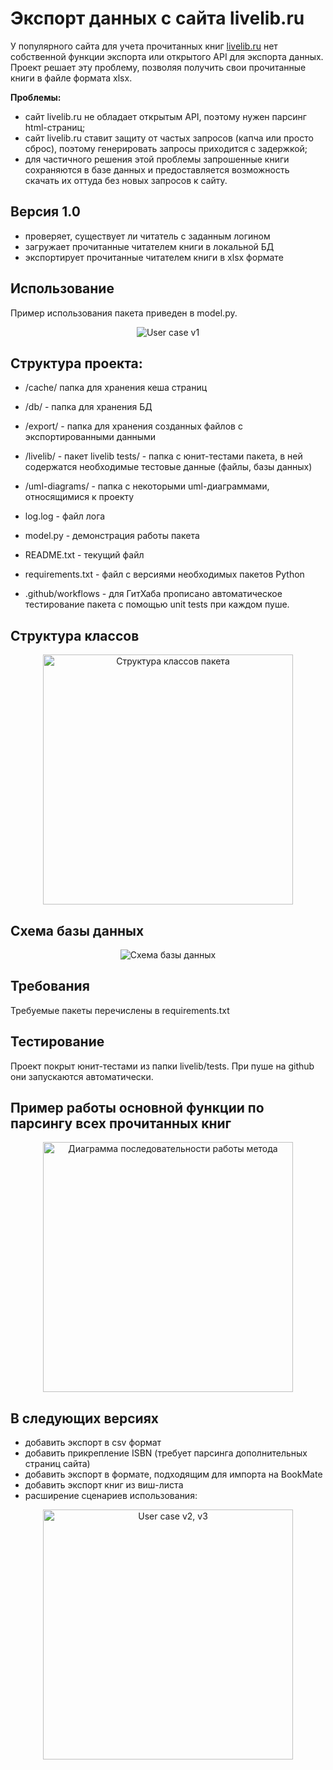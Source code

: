 # Экспорт данных с сайта livelib.ru
<p>У популярного сайта для учета прочитанных книг <a href='https://www.livelib.ru'>livelib.ru</a> нет собственной функции экспорта
или открытого API для экспорта данных. Проект решает эту проблему, позволяя получить свои прочитанные книги в файле формата xlsx.</p>
<b>Проблемы:</b>
<ul><li>сайт livelib.ru не обладает открытым API, поэтому нужен парсинг html-страниц;</li>
<li>сайт livelib.ru ставит защиту от частых запросов (капча или просто сброс), поэтому генерировать запросы приходится с задержкой;</li>
<li>для частичного решения этой проблемы запрошенные книги сохраняются в базе данных и предоставляется возможность скачать их оттуда без новых запросов к сайту.</li>
</ul>


## Версия 1.0
 - проверяет, существует ли читатель с заданным логином
 - загружает прочитанные читателем книги в локальной БД
 - экспортирует прочитанные читателем книги в xlsx формате

## Использование
<p>Пример использования пакета приведен в model.py.</p>
<p align='center'><img src='http://feana.ru/wp-content/uploads/2023/05/user_case_v1.png' alt='User case v1'/></p>

## Структура проекта:
- /cache/ папка для хранения кеша страниц
- /db/ - папка для хранения БД
- /export/ - папка для хранения созданных файлов с экспортированными данными
- /livelib/ - пакет livelib
        tests/ - папка с юнит-тестами пакета, в ней содержатся необходимые тестовые данные (файлы, базы данных)
- /uml-diagrams/ - папка с некоторыми uml-диаграммами, относящимися к проекту
- log.log - файл лога
- model.py - демонстрация работы пакета
- README.txt - текущий файл
- requirements.txt - файл с версиями необходимых пакетов Python

- .github/workflows - для ГитХаба прописано автоматическое тестирование пакета с помощью unit tests при каждом пуше.

## Структура классов
<p align='center'><img src='http://feana.ru/wp-content/uploads/2023/05/Classes.png' alt='Структура классов пакета' height='400px'/></p>

## Схема базы данных
<p align='center'><img src='http://feana.ru/wp-content/uploads/2023/05/Database.png' alt='Схема базы данных'/></p>

## Требования
Требуемые пакеты перечислены в requirements.txt

## Тестирование
Проект покрыт юнит-тестами из папки livelib/tests. При пуше на github они запускаются автоматически.

## Пример работы основной функции по парсингу всех прочитанных книг
<p align='center'><img src='http://feana.ru/wp-content/uploads/2023/05/reader_get_all_read_books.png' alt='Диаграмма последовательности работы метода' height='400px'/></p>

## В следующих версиях
- добавить экспорт в csv формат
- добавить прикрепление ISBN (требует парсинга дополнительных страниц сайта)
- добавить экспорт в формате, подходящим для импорта на BookMate
- добавить экспорт книг из виш-листа
- расширение сценариев использования:
<p align='center'><img src='http://feana.ru/wp-content/uploads/2023/05/user_case_v2_v3.png' alt='User case v2, v3' height='400px' /></p>
